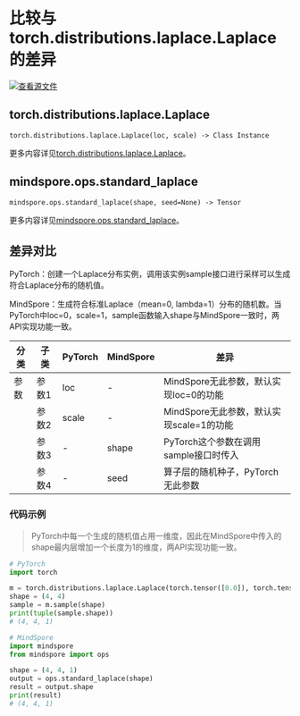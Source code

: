 # 比较与torch.distributions.laplace.Laplace的差异

[![查看源文件](https://mindspore-website.obs.cn-north-4.myhuaweicloud.com/website-images/r2.3.q1/resource/_static/logo_source.svg)](https://gitee.com/mindspore/docs/blob/r2.3.q1/docs/mindspore/source_zh_cn/note/api_mapping/pytorch_diff/standard_laplace.md)

## torch.distributions.laplace.Laplace

```text
torch.distributions.laplace.Laplace(loc, scale) -> Class Instance
```

更多内容详见[torch.distributions.laplace.Laplace](https://pytorch.org/docs/1.8.1/distributions.html#torch.distributions.laplace.Laplace)。

## mindspore.ops.standard_laplace

```text
mindspore.ops.standard_laplace(shape, seed=None) -> Tensor
```

更多内容详见[mindspore.ops.standard_laplace](https://mindspore.cn/docs/zh-CN/r2.3.0rc1/api_python/ops/mindspore.ops.standard_laplace.html)。

## 差异对比

PyTorch：创建一个Laplace分布实例，调用该实例sample接口进行采样可以生成符合Laplace分布的随机值。

MindSpore：生成符合标准Laplace（mean=0, lambda=1）分布的随机数。当PyTorch中loc=0，scale=1，sample函数输入shape与MindSpore一致时，两API实现功能一致。

| 分类 | 子类  | PyTorch | MindSpore | 差异                                    |
| ---- | ----- | ------- | --------- | --------------------------------------- |
| 参数 | 参数1 | loc   | -         | MindSpore无此参数，默认实现loc=0的功能                    |
|      | 参数2 | scale   | -      | MindSpore无此参数，默认实现scale=1的功能 |
|      | 参数3 | -   | shape | PyTorch这个参数在调用sample接口时传入 |
|      | 参数4 | -   | seed        | 算子层的随机种子，PyTorch无此参数 |

### 代码示例

> PyTorch中每一个生成的随机值占用一维度，因此在MindSpore中传入的shape最内层增加一个长度为1的维度，两API实现功能一致。

```python
# PyTorch
import torch

m = torch.distributions.laplace.Laplace(torch.tensor([0.0]), torch.tensor([1.0]))
shape = (4, 4)
sample = m.sample(shape)
print(tuple(sample.shape))
# (4, 4, 1)

# MindSpore
import mindspore
from mindspore import ops

shape = (4, 4, 1)
output = ops.standard_laplace(shape)
result = output.shape
print(result)
# (4, 4, 1)
```
